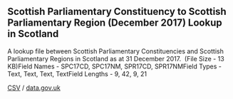 ## Scottish Parliamentary Constituency to Scottish Parliamentary Region (December 2017) Lookup in Scotland

A lookup file between Scottish Parliamentary Constituencies and Scottish Parliamentary Regions in Scotland as at 31 December 2017.  (File Size - 13 KB)Field Names - SPC17CD, SPC17NM, SPR17CD, SPR17NMField Types - Text, Text, Text, TextField Lengths - 9, 42, 9, 21

[CSV](../csv/067.csv) / [data.gov.uk](https://data.gov.uk/dataset/a9896498-f03f-4a36-8405-5a35fcbaa89d/scottish-parliamentary-constituency-to-scottish-parliamentary-region-december-2017-lookup-in-scotland)

